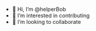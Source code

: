 - 👋 Hi, I’m @helperBob
- 👀 I’m interested in contributing
- 💞️ I’m looking to collaborate

<!---
helperBob/helperBob is a ✨ special ✨ repository because its `README.md` (this file) appears on your GitHub profile.
You can click the Preview link to take a look at your changes.
--->
